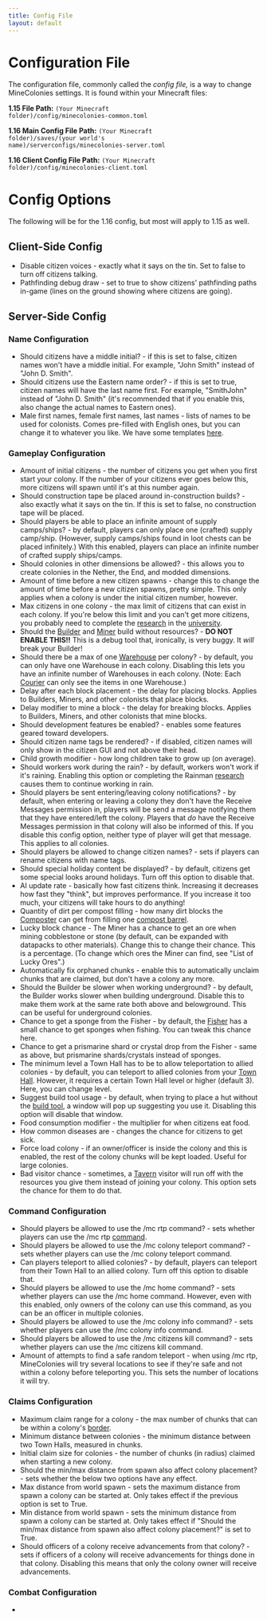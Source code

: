 ```yaml
---
title: Config File
layout: default
---
```

# Configuration File

The configuration file, commonly called the *config file,* is a way to change MineColonies settings. It is found within your Minecraft files:

**1.15 File Path:** <code>(Your Minecraft folder)/config/minecolonies-common.toml</code>

**1.16 Main Config File Path:** <code>(Your Minecraft folder)/saves/(your world's name)/serverconfigs/minecolonies-server.toml</code>

**1.16 Client Config File Path:** <code>(Your Minecraft folder)/config/minecolonies-client.toml</code>

# Config Options

The following will be for the 1.16 config, but most will apply to 1.15 as well.

## Client-Side Config

- Disable citizen voices - exactly what it says on the tin. Set to false to turn off citizens talking.
- Pathfinding debug draw - set to true to show citizens' pathfinding paths in-game (lines on the ground showing where citizens are going).

## Server-Side Config

### Name Configuration

- Should citizens have a middle initial? - if this is set to false, citizen names won't have a middle initial. For example, "John Smith" instead of "John D. Smith".
- Should citizens use the Eastern name order? - if this is set to true, citizen names will have the last name first. For example, "SmithJohn" instead of "John D. Smith" (it's recommended that if you enable this, also change the actual names to Eastern ones).
- Male first names, female first names, last names - lists of names to be used for colonists. Comes pre-filled with English ones, but you can change it to whatever you like. We have some templates [here](../../source/misc/customcitizennames).

### Gameplay Configuration

- Amount of initial citizens - the number of citizens you get when you first start your colony. If the number of your citizens ever goes below this, more citizens will spawn until it's at this number again.
- Should construction tape be placed around in-construction builds? - also exactly what it says on the tin. If this is set to false, no construction tape will be placed.
- Should players be able to place an infinite amount of supply camps/ships? - by default, players can only place one (crafted) supply camp/ship. (However, supply camps/ships found in loot chests can be placed infinitely.) With this enabled, players can place an infinite number of crafted supply ships/camps.
- Should colonies in other dimensions be allowed? - this allows you to create colonies in the Nether, the End, and modded dimensions.
- Amount of time before a new citizen spawns - change this to change the amount of time before a new citizen spawns, pretty simple. This only applies when a colony is under the initial citizen number, however.
- Max citizens in one colony - the max limit of citizens that can exist in each colony. If you're below this limit and you can't get more citizens, you probably need to complete the [research](../../source/systems/research) in the [university](../../source/buildings/university).
- Should the [Builder](../../source/workers/builder) and [Miner](../../source/workers/miner) build without resources? - **DO NOT ENABLE THIS!!** This is a debug tool that, ironically, is very buggy. It *will* break your Builder!
- Should there be a max of one [Warehouse](../../source/buildings/warehouse) per colony? - by default, you can only have one Warehouse in each colony. Disabling this lets you have an infinite number of Warehouses in each colony. (Note: Each [Courier](../../source/workers/courier) can only see the items in one Warehouse.)
- Delay after each block placement - the delay for placing blocks. Applies to Builders, Miners, and other colonists that place blocks.
- Delay modifier to mine a block - the delay for breaking blocks. Applies to Builders, Miners, and other colonists that mine blocks.
- Should development features be enabled? - enables some features geared toward developers.
- Should citizen name tags be rendered? - if disabled, citizen names will only show in the citizen GUI and not above their head.
- Child growth modifier - how long children take to grow up (on average).
- Should workers work during the rain? - by default, workers won't work if it's raining. Enabling this option or completing the Rainman [research](../../source/systems/research) causes them to continue working in rain.
- Should players be sent entering/leaving colony notifications? - by default, when entering or leaving a colony they don't have the Receive Messages permission in, players will be send a message notifying them that they have entered/left the colony. Players that *do* have the Receive Messages permission in that colony will also be informed of this. If you disable this config option, neither type of player will get that message. This applies to all colonies.
- Should players be allowed to change citizen names? - sets if players can rename citizens with name tags.
- Should special holiday content be displayed? - by default, citizens get some special looks around holidays. Turn off this option to disable that.
- AI update rate - basically how fast citizens think. Increasing it decreases how fast they "think", but improves performance. If you increase it too much, your citizens will take hours to do anything!
- Quantity of dirt per compost filling - how many dirt blocks the [Composter](../../source/workers/composter) can get from filling one [compost barrel](../../source/items/compostbarrel).
- Lucky block chance - The Miner has a chance to get an ore when mining cobblestone or stone (by default, can be expanded with datapacks to other materials). Change this to change their chance. This is a percentage. (To change which ores the Miner can find, see "List of Lucky Ores".)
- Automatically fix orphaned chunks - enable this to automatically unclaim chunks that are claimed, but don't have a colony any more.
- Should the Builder be slower when working underground? - by default, the Builder works slower when building underground. Disable this to make them work at the same rate both above and belowground. This can be useful for underground colonies.
- Chance to get a sponge from the Fisher - by default, the [Fisher](../../source/workers/fisher) has a small chance to get sponges when fishing. You can tweak this chance here.
- Chance to get a prismarine shard or crystal drop from the Fisher - same as above, but prismarine shards/crystals instead of sponges.
- The minimum level a Town Hall has to be to allow teleportation to allied colonies - by default, you can teleport to allied colonies from your [Town Hall](../../source/buildings/townhall). However, it requires a certain Town Hall level or higher (default 3). Here, you can change level.
- Suggest build tool usage - by default, when trying to place a hut without the [build tool](../../source/items/buildtool), a window will pop up suggesting you use it. Disabling this option will disable that window.
- Food consumption modifier - the multiplier for when citizens eat food.
- How common diseases are - changes the chance for citizens to get sick.
- Force load colony - if an owner/officer is inside the colony and this is enabled, the rest of the colony chunks will be kept loaded. Useful for large colonies.
- Bad visitor chance - sometimes, a [Tavern](../../source/buildings/tavern) visitor will run off with the resources you give them instead of joining your colony. This option sets the chance for them to do that.

### Command Configuration

- Should players be allowed to use the /mc rtp command? - sets whether players can use the /mc rtp [command](../../source/systems/command).
- Should players be allowed to use the /mc colony teleport command? - sets whether players can use the /mc colony teleport command.
- Can players teleport to allied colonies? - by default, players can teleport from their Town Hall to an allied colony. Turn off this option to disable that.
- Should players be allowed to use the /mc home command? - sets whether players can use the /mc home command. However, even with this enabled, only owners of the colony can use this command, as you can be an officer in multiple colonies.
- Should players be allowed to use the /mc colony info command? - sets whether players can use the /mc colony info command.
- Should players be allowed to use the /mc citizens kill command? - sets whether players can use the /mc citizens kill command.
- Amount of attempts to find a safe random teleport - when using /mc rtp, MineColonies will try several locations to see if they're safe and not within a colony before teleporting you. This sets the number of locations it will try.

### Claims Configuration

- Maximum claim range for a colony - the max number of chunks that can be within a colony's [border](../../source/systems/border).
- Minimum distance between colonies - the minimum distance between two Town Halls, measured in chunks.
- Initial claim size for colonies - the number of chunks (in radius) claimed when starting a new colony.
- Should the min/max distance from spawn also affect colony placement? - sets whether the below two options have any effect.
- Max distance from world spawn - sets the maximum distance from spawn a colony can be started at. Only takes effect if the previous option is set to True.
- Min distance from world spawn - sets the minimum distance from spawn a colony can be started at. Only takes effect if "Should the min/max distance from spawn also affect colony placement?" is set to True.
- Should officers of a colony receive advancements from that colony? - sets if officers of a colony will receive advancements for things done in that colony. Disabling this means that only the colony owner will receive advancements.

### Combat Configuration

- 
